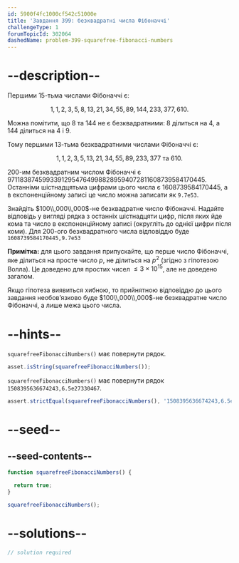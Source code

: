 ```yaml
---
id: 5900f4fc1000cf542c51000e
title: 'Завдання 399: безквадратні числа Фібоначчі'
challengeType: 1
forumTopicId: 302064
dashedName: problem-399-squarefree-fibonacci-numbers
---
```


# --description--

Першими 15-тьма числами Фібоначчі є:

$$1,1,2,3,5,8,13,21,34,55,89,144,233,377,610.$$

Можна помітити, що 8 та 144 не є безквадратними: 8 ділиться на 4, а 144 ділиться на 4 і 9.

Тому першими 13-тьма безквадратними числами Фібоначчі є:

$$1,1,2,3,5,13,21,34,55,89,233,377 \text{ та } 610.$$

$200$-им безквадратним числом Фібоначчі є 971183874599339129547649988289594072811608739584170445. Останніми шістнадцятьма цифрами цього числа є 1608739584170445, а в експоненційному записі це число можна записати як `9.7e53`.

Знайдіть $100\\,000\\,000$-не безквадратне число Фібоначчі. Надайте відповідь у вигляді рядка з останніх шістнадцяти цифр, після яких йде кома та число в експоненційному записі (округліть до однієї цифри після коми). Для $200$-ого безквадратного числа відповіддю буде `1608739584170445,9.7e53`

**Примітка:** для цього завдання припускайте, що перше число Фібоначчі, яке ділиться на просте число $p$, не ділиться на $p^2$ (згідно з гіпотезою Волла). Це доведено для простих чисел $≤ 3 \times {10}^{15}$, але не доведено загалом.

Якщо гіпотеза виявиться хибною, то прийнятною відповіддю до цього завдання необов’язково буде $100\\,000\\,000$-не безквадратне число Фібоначчі, а лише межа цього числа.

# --hints--

`squarefreeFibonacciNumbers()` має повернути рядок.

```js
asset.isString(squarefreeFibonacciNumbers());
```

`squarefreeFibonacciNumbers()` має повернути рядок `1508395636674243,6.5e27330467`.

```js
assert.strictEqual(squarefreeFibonacciNumbers(), '1508395636674243,6.5e27330467');
```

# --seed--

## --seed-contents--

```js
function squarefreeFibonacciNumbers() {

  return true;
}

squarefreeFibonacciNumbers();
```

# --solutions--

```js
// solution required
```
